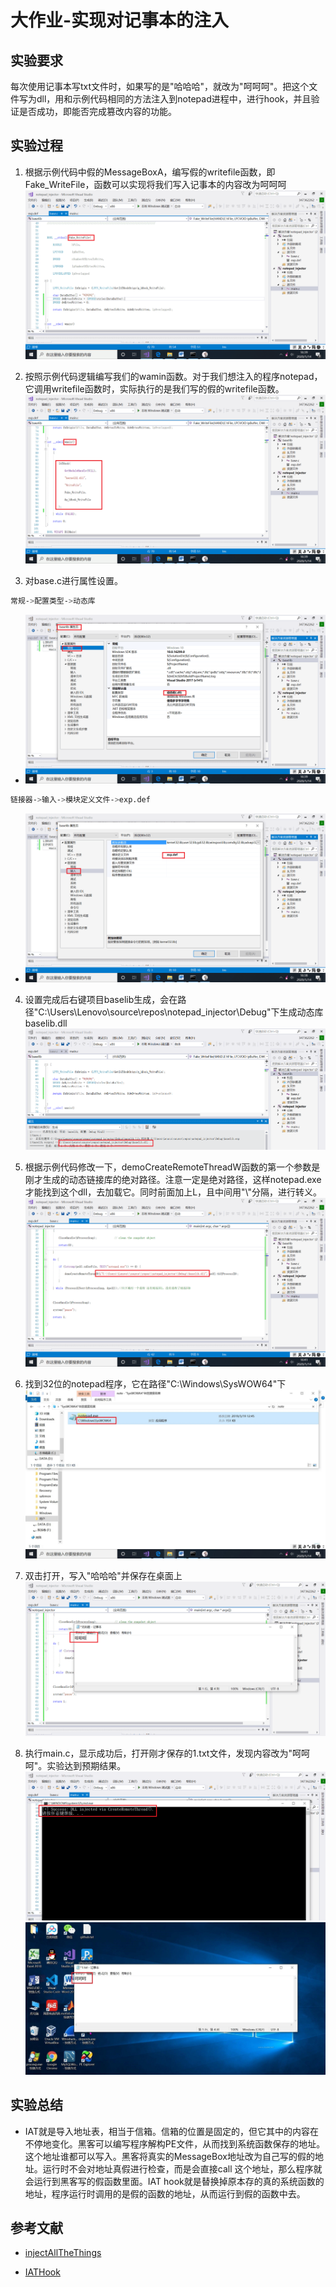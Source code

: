 # 大作业-实现对记事本的注入

## 实验要求

每次使用记事本写txt文件时，如果写的是"哈哈哈"，就改为"呵呵呵"。把这个文件写为dll，用和示例代码相同的方法注入到notepad进程中，进行hook，并且验证是否成功，即能否完成篡改内容的功能。

## 实验过程

1. 根据示例代码中假的MessageBoxA，编写假的writefile函数，即 Fake_WriteFile，函数可以实现将我们写入记事本的内容改为呵呵呵
![ ](images/Fake_writeFile.png)

2. 按照示例代码逻辑编写我们的wamin函数。对于我们想注入的程序notepad，它调用writefile函数时，实际执行的是我们写的假的writefile函数。
![ ](images/wmain.png)

3. 对base.c进行属性设置。
```bash
常规->配置类型->动态库
```
* ![ ](images/属性.png)
```bash
链接器->输入->模块定义文件->exp.def
```
* ![ ](images/属性2.png)

4. 设置完成后右键项目baselib生成，会在路径"C:\Users\Lenovo\source\repos\notepad_injector\Debug"下生成动态库baselib.dll
![ ](images/生成库.png)

5. 根据示例代码修改一下，demoCreateRemoteThreadW函数的第一个参数是刚才生成的动态链接库的绝对路径。注意一定是绝对路径，这样notepad.exe才能找到这个dll，去加载它。同时前面加上L，且中间用"\\"分隔，进行转义。
![ ](images/库位置.png)
6. 找到32位的notepad程序，它在路径"C:\Windows\SysWOW64"下
![ ](images/32位记事本.jpg)

7. 双击打开，写入"哈哈哈"并保存在桌面上
![ ](images/输入哈哈哈.png)

8. 执行main.c，显示成功后，打开刚才保存的1.txt文件，发现内容改为"呵呵呵"。实验达到预期结果。
![ ](images/执行结束.png)
![ ](images/变为呵呵呵.jpg)

## 实验总结

* IAT就是导入地址表，相当于信箱。信箱的位置是固定的，但它其中的内容在不停地变化。黑客可以编写程序解构PE文件，从而找到系统函数保存的地址。这个地址谁都可以写入。黑客将真实的MessageBox地址改为自己写的假的地址。运行时不会对地址真假进行检查，而是会直接call 这个地址，那么程序就会运行到黑客写的假函数里面。IAT hook就是替换掉原本存的真的系统函数的地址，程序运行时调用的是假的函数的地址，从而运行到假的函数中去。


## 参考文献

* [injectAllTheThings](https://github.com/fdiskyou/injectAllTheThings)

* [IATHook](https://github.com/tinysec/iathook)
